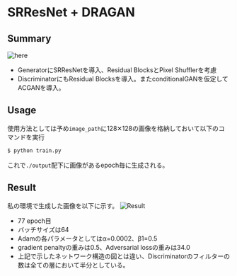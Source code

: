 # SRResNet + DRAGAN
## Summary

![here](https://github.com/SerialLain3170/GAN-papers/blob/master/makegirlsmoe/makegirlsmoe.png)
- GeneratorにSRResNetを導入、Residual BlocksとPixel Shufflerを考慮
- DiscriminatorにもResidual Blocksを導入。またconditionalGANを仮定してACGANを導入。

## Usage
使用方法としては予め`image_path`に128✕128の画像を格納しておいて以下のコマンドを実行
```bash
$ python train.py
```
これで`./output`配下に画像があるepoch毎に生成される。

## Result
私の環境で生成した画像を以下に示す。
![Result](https://github.com/SerialLain3170/Illustration-Generator/blob/master/srresnet/visualize_77.png)

- 77 epoch目
- バッチサイズは64
- Adamの各パラメータとしてはα=0.0002、β1=0.5
- gradient penaltyの重みは0.5、Adversarial lossの重みは34.0
- 上記で示したネットワーク構造の図とは違い、Discriminatorのフィルターの数は全ての層において半分としている。
